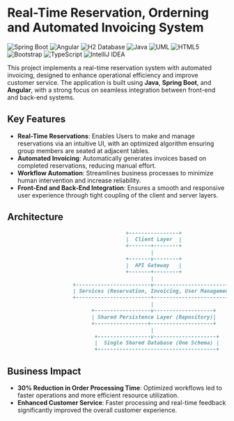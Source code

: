# Real-Time Reservation, Orderning and Automated Invoicing System

![Spring Boot](https://img.shields.io/badge/Spring%20Boot-2.2.6-brightgreen?logo=spring&logoColor=white)
![Angular](https://img.shields.io/badge/Angular-9.1.1-2E2E2E?logo=angular&logoColor=white)
![H2 Database](https://img.shields.io/badge/H2_Database-09476B?logo=h2database&logoColor=white)
![Java](https://img.shields.io/badge/Java-11-red?logo=openjdk&logoColor=white)
![UML](https://img.shields.io/badge/UML-FABD14?logo=uml&logoColor=white)
![HTML5](https://img.shields.io/badge/HTML-5-orange?logo=html5&logoColor=white)
![Bootstrap](https://img.shields.io/badge/Bootstrap-4.4.1-7952B3?logo=bootstrap&logoColor=white)
![TypeScript](https://img.shields.io/badge/TypeScript-3.8.3-09476B?logo=typescript&logoColor=white)
![IntelliJ IDEA](https://img.shields.io/badge/IntelliJ_IDEA-2E2E2E?logo=intellijidea&logoColor=white)

This project implements a real-time reservation system with automated invoicing, designed to enhance operational efficiency and improve customer service. The application is built using **Java**, **Spring Boot**, and **Angular**, with a strong focus on seamless integration between front-end and back-end systems.

## Key Features
- **Real-Time Reservations**: Enables Users to make and manage reservations via an intuitive UI, with an optimized algorithm ensuring group members are seated at adjacent tables.
- **Automated Invoicing**: Automatically generates invoices based on completed reservations, reducing manual effort.
- **Workflow Automation**: Streamlines business processes to minimize human intervention and increase reliability.
- **Front-End and Back-End Integration**: Ensures a smooth and responsive user experience through tight coupling of the client and server layers.
  
## Architecture
```markdown
                                      +----------------+
                                      |  Client Layer  |
                                      +-------+--------+
                                              |
                                      +-------v--------+
                                      |  API Gateway   |
                                      +-------+--------+
                                              |
                     +------------------------v---------------------------+
                     | Services (Reservation, Invoicing, User Management) |
                     +------------------------+---------------------------+
                                              |
                           +------------------v-------------------+
                           | Shared Persistence Layer (Repository)|
                           +-----------------+--------------------+
                                              |
                            +-----------------v--------------------+
                            |  Single Shared Database (One Schema) |
                            +--------------------------------------+                                                     
```

## Business Impact
- **30% Reduction in Order Processing Time**: Optimized workflows led to faster operations and more efficient resource utilization.
- **Enhanced Customer Service**: Faster processing and real-time feedback significantly improved the overall customer experience.

